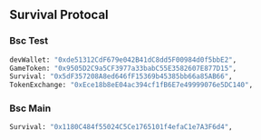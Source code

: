 ## Survival Protocal


### Bsc Test
```sh
devWallet: "0xde51312CdF679e042B41dC8dd5F00984d0f5bbE2",
GameToken: "0x9505D2C9a5CF3977a33babC55E3582607E877D15",
Survival: "0x5dF357208A8ed646fF15369b45385bb66a85AB66",
TokenExchange: "0xEce18b8eE04ac394cf1fB6E7e49999076e5DC140",
```

### Bsc Main
```sh
Survival: "0x1180C484f55024C5Ce1765101f4efaC1e7A3F6d4",
```